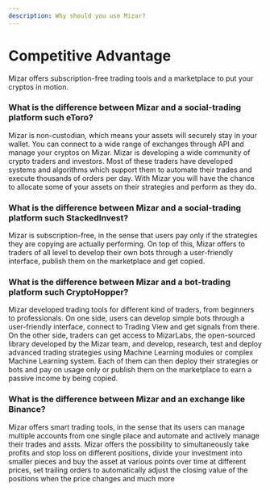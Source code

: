 ```yaml
---
description: Why should you use Mizar?
---
```


# Competitive Advantage

Mizar offers subscription-free trading tools and a marketplace to put your cryptos in motion. 

### What is the difference between Mizar and a social-trading platform such eToro?

Mizar is non-custodian, which means your assets will securely stay in your wallet. You can connect to a wide range of exchanges through API and manage your cryptos on Mizar. Mizar is developing a wide community of crypto traders and investors. Most of these traders have developed systems and algorithms which support them to automate their trades and execute thousands of orders per day. With Mizar you will have the chance to allocate some of your assets on their strategies and perform as they do.

### What is the difference between Mizar and a social-trading platform such StackedInvest?

Mizar is subscription-free, in the sense that users pay only if the strategies they are copying are actually performing. On top of this, Mizar offers to traders of all level to develop their own bots through a user-friendly interface, publish them on the marketplace and get copied.

### What is the difference between Mizar and a bot-trading platform such CryptoHopper?

Mizar developed trading tools for different kind of traders, from beginners to professionals. On one side, users can develop simple bots through a user-friendly interface, connect to Trading View and get signals from there. On the other side, traders can get access to MizarLabs, the open-sourced library developed by the Mizar team, and develop, research, test and deploy advanced trading strategies using Machine Learning modules or complex Machine Learning system. Each of them can then deploy their strategies or bots and pay on usage only or publish them on the marketplace to earn a passive income by being copied.

### What is the difference between Mizar and an exchange like Binance?

Mizar offers smart trading tools, in the sense that its users can manage multiple accounts from one single place and automate and actively manage their trades and assts. Mizar offers the possibility to simultaneously take profits and stop loss on different positions, divide your investment into smaller pieces and buy the asset at various points over time at different prices, set trailing orders to automatically adjust the closing value of the positions when the price changes and much more

### 

